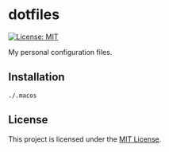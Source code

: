 # dotfiles

[![License: MIT](https://img.shields.io/badge/License-MIT-brightgreen.svg)](https://opensource.org/licenses/MIT)

My personal configuration files.

## Installation

```console
./.macos
```

## License

This project is licensed under the [MIT License](./LICENSE).
